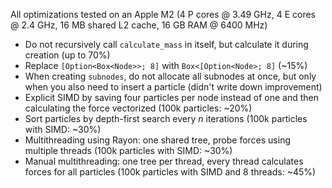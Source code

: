 All optimizations tested on an Apple M2 (4 P cores @ 3.49 GHz, 4 E cores @ 2.4 GHz, 16 MB shared L2 cache, 16 GB RAM @ 6400 MHz)

- Do not recursively call `calculate_mass` in itself, but calculate it during creation (up to 70%)
- Replace `[Option<Box<Node>>; 8]` with `Box<[Option<Node>; 8]` (~15%)
- When creating `subnodes`, do not allocate all subnodes at once, but only when you also need to insert a particle (didn't write down improvement)
- Explicit SIMD by saving four particles per node instead of one and then calculating the force vectorized (100k particles: ~20%)
- Sort particles by depth-first search every $n$ iterations (100k particles with SIMD: ~30%)
- Multithreading using Rayon: one shared tree, probe forces using multiple threads (100k particles with SIMD: ~30%)
- Manual multithreading: one tree per thread, every thread calculates forces for all particles (100k particles with SIMD and 8 threads: ~45%)
